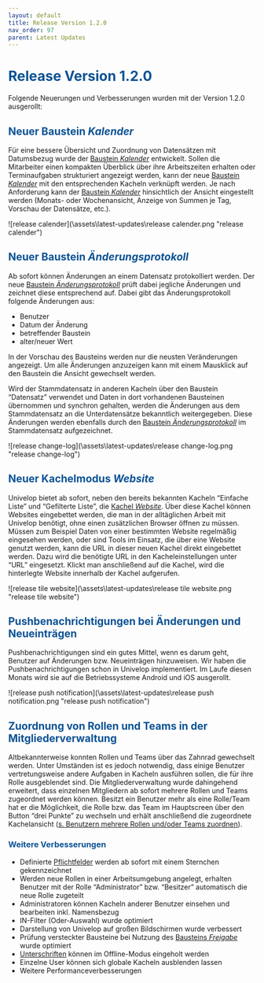 ```yaml
---
layout: default
title: Release Version 1.2.0
nav_order: 97
parent: Latest Updates
---
```


# <span style="color:#0b5394">**Release Version 1.2.0**</span>

Folgende Neuerungen und Verbesserungen wurden mit der Version 1.2.0 ausgerollt:

## <span style="color:#0b5394">**Neuer Baustein *Kalender***</span>  
Für eine bessere Übersicht und Zuordnung von Datensätzen mit Datumsbezug wurde der [Baustein *Kalender*](/docs/record-spec-settings/grand-child-expanded/calender.html) entwickelt. Sollen die Mitarbeiter einen kompakten Überblick über ihre Arbeitszeiten erhalten oder Terminaufgaben strukturiert angezeigt werden, kann der neue [Baustein *Kalender*](/docs/record-spec-settings/grand-child-expanded/calender.html) mit den entsprechenden Kacheln verknüpft werden. Je nach Anforderung kann der [Baustein *Kalender*](/docs/record-spec-settings/grand-child-expanded/calender.html) hinsichtlich der Ansicht eingestellt werden (Monats- oder Wochenansicht, Anzeige von Summen je Tag, Vorschau der Datensätze, etc.).

![release calender](\assets\latest-updates\release calender.png "release calender")

## <span style="color:#0b5394">**Neuer Baustein *Änderungsprotokoll***</span>  
Ab sofort können Änderungen an einem Datensatz protokolliert werden. Der neue [Baustein *Änderungsprotokoll*](/docs/record-spec-settings/grand-child-expanded/change-log.html) prüft dabei jegliche Änderungen und zeichnet diese entsprechend auf. Dabei gibt das Änderungsprotokoll folgende Änderungen aus:

- Benutzer
- Datum der Änderung
- betreffender Baustein
- alter/neuer Wert
 
In der Vorschau des Bausteins werden nur die neusten Veränderungen angezeigt. Um alle Änderungen anzuzeigen kann mit einem Mausklick auf den Baustein die Ansicht gewechselt werden.

Wird der Stammdatensatz in anderen Kacheln über den Baustein “Datensatz” verwendet und Daten in dort vorhandenen Bausteinen übernommen und synchron gehalten, werden die Änderungen aus dem Stammdatensatz an die Unterdatensätze bekanntlich weitergegeben. Diese Änderungen werden ebenfalls durch den [Baustein *Änderungsprotokoll*](/docs/record-spec-settings/grand-child-expanded/change-log.html) im Stammdatensatz aufgezeichnet.

![release change-log](\assets\latest-updates\release change-log.png "release change-log")

## <span style="color:#0b5394">**Neuer Kachelmodus *Website***</span>  
Univelop bietet ab sofort, neben den bereits bekannten Kacheln “Einfache Liste” und “Gefilterte Liste”, die [Kachel *Website*](/docs/software-structure.html#-kachel-website). Über diese Kachel können Websites eingebettet werden, die man in der alltäglichen Arbeit mit Univelop benötigt, ohne einen zusätzlichen Browser öffnen zu müssen. Müssen zum Beispiel Daten von einer bestimmten Website regelmäßig eingesehen werden, oder sind Tools im Einsatz, die über eine Website genutzt werden, kann die URL in dieser neuen Kachel direkt eingebettet werden. Dazu wird die benötigte URL in den Kacheleinstellungen unter “URL” eingesetzt. Klickt man anschließend auf die Kachel, wird die hinterlegte Website innerhalb der Kachel aufgerufen.

![release tile website](\assets\latest-updates\release tile website.png "release tile website")

## <span style="color:#0b5394">**Pushbenachrichtigungen bei Änderungen und Neueinträgen**</span>  
Pushbenachrichtigungen sind ein gutes Mittel, wenn es darum geht, Benutzer auf Änderungen bzw. Neueinträgen hinzuweisen. Wir haben die Pushbenachrichtigungen schon in Univelop implementiert. Im Laufe diesen Monats wird sie auf die Betriebssysteme Android und iOS ausgerollt.

![release push notification](\assets\latest-updates\release push notification.png "release push notification")

## <span style="color:#0b5394">**Zuordnung von Rollen und Teams in der Mitgliederverwaltung**</span>  
Altbekannterweise konnten Rollen und Teams über das Zahnrad gewechselt werden. Unter Umständen ist es jedoch notwendig, dass einige Benutzer vertretungsweise andere Aufgaben in Kacheln ausführen sollen, die für ihre Rolle ausgeblendet sind. Die Mitgliederverwaltung wurde dahingehend erweitert, dass einzelnen Mitgliedern ab sofort mehrere Rollen und Teams zugeordnet werden können. Besitzt ein Benutzer mehr als eine Rolle/Team hat er die Möglichkeit, die Rolle bzw. das Team im Hauptscreen über den Button “drei Punkte” zu wechseln und erhält anschließend die zugeordnete Kachelansicht ([s. Benutzern mehrere Rollen und/oder Teams zuordnen](/docs/global-settings-and-functions.html#benutzern-mehrere-rollen-undoder-teams-zuordnen)).

### <span style="color:#0b5394">**Weitere Verbesserungen**</span>  
- Definierte [Pflichtfelder](/docs/record-spec-settings/grand-child-expanded/lock.html) werden ab sofort mit einem Sternchen gekennzeichnet
- Werden neue Rollen in einer Arbeitsumgebung angelegt, erhalten Benutzer mit der Rolle “Administrator” bzw. “Besitzer” automatisch die neue Rolle zugeteilt
- Administratoren können Kacheln anderer Benutzer einsehen und bearbeiten inkl. Namensbezug
- IN-Filter (Oder-Auswahl) wurde optimiert
- Darstellung von Univelop auf großen Bildschirmen wurde verbessert
- Prüfung versteckter Bausteine bei Nutzung des [Bausteins *Freigabe*](/docs/record-spec-settings/grand-child-expanded/lock.html) wurde optimiert
- [Unterschriften](/docs/record-spec-settings/grand-child-expanded/signature.html) können im Offline-Modus eingeholt werden
- Einzelne User können sich globale Kacheln ausblenden lassen
- Weitere Performanceverbesserungen